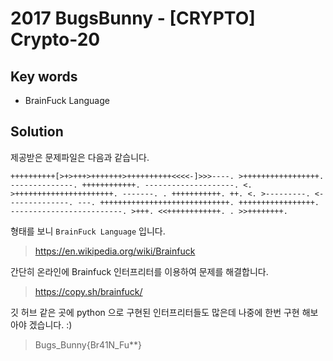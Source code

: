 # 2017 BugsBunny - [CRYPTO] Crypto-20

## Key words

- BrainFuck Language

## Solution

제공받은 문제파일은 다음과 같습니다.

```
++++++++++[>+>+++>+++++++>++++++++++<<<<-]>>>----. >+++++++++++++++++. --------------. ++++++++++++. --------------------. <. >++++++++++++++++++++++. -------. . +++++++++++. ++. <. >---------. <--------------. ---. +++++++++++++++++++++++++++++. +++++++++++++++++. -------------------------. >+++. <<++++++++++++. . >>++++++++.
```

형태를 보니 `BrainFuck Language` 입니다.

> https://en.wikipedia.org/wiki/Brainfuck

간단히 온라인에 Brainfuck 인터프리터를 이용하여 문제를 해결합니다.

> https://copy.sh/brainfuck/

깃 허브 같은 곳에 python 으로 구현된 인터프리터들도 많은데 나중에 한번 구현 해보아야 겠습니다. :)

> Bugs_Bunny{Br41N_Fu**}

